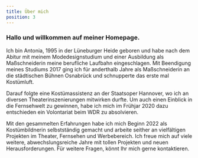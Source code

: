 ```yaml
---
title: Über mich
position: 3
---
```

### Hallo und willkommen auf meiner Homepage.

Ich bin Antonia, 1995 in der Lüneburger Heide geboren und habe nach dem Abitur mit meinem Modedesignstudium und einer Ausbildung als Maßschneiderin meine berufliche Laufbahn eingeschlagen. Mit Beendigung meines Studiums 2017 ging ich für anderthalb Jahre als Maßschneiderin an die städtischen Bühnen Osnabrück und schnupperte das erste mal Kostümluft.

Darauf folgte eine Kostümassistenz an der Staatsoper Hannover, wo ich an diversen Theaterinszenierungen mitwirken durfte. Um auch einen Einblick in die Fernsehwelt zu gewinnen, habe ich mich im Frühjar 2020 dazu entschieden ein Volontariat beim WDR zu absolvieren.

Mit den gesammelten Erfahrungen habe ich mich Beginn 2022 als Kostümbildnerin selbstständig gemacht und arbeite seither an vielfältigen Projekten im Theater, Fernsehen und Werbebereich. Ich freue mich auf viele weitere, abwechslungsreiche Jahre mit tollen Projekten und neuen Herausforderungen. Für weitere Fragen, könnt Ihr mich gerne kontaktieren.
